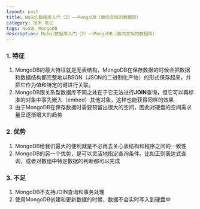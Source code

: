 ```yaml
---
layout: post
title: NoSql数据库入门（2）——MongoDB（面向文档的数据库）
category: 技术 笔记
tags: NoSQL MongoDB
description: NoSql数据库入门（2）——MongoDB（面向文档的数据库）
---
```

### 1. 特征  
1. MongoDB的最大特征就是无表结构，MongoDB在保存数据的时候会把数据和数据结构都完整地以BSON（JSON的二进制化产物）的形式保存起来，并把它作为值和特定的键进行关联。
2. MongoDB跟关系型数据库不同之处在于它无法进行**JOIN**查询，但它可以再标准的对象中事先嵌入（embed）其他对象，这样也能获得同样的效果
3. 由于MongoDB在保存数据时需要预留出很大的空间，因此对硬盘的空间需求量呈逐渐增大的趋势

### 2. 优势
1. MongoDB给我们最大的便利就是不必再去关心表结构和程序之间的一致性
2. MongoDB的另一个优势，是可以灵活地指定查询条件。比如正则表达式查询，或者对数组中特定数据的判断都可以完成

### 3. 不足
1. MongoDB不支持JOIN查询和事务处理
2. 使用MongoDB创建和更新数据的时候，数据不会实时写入到硬盘中
